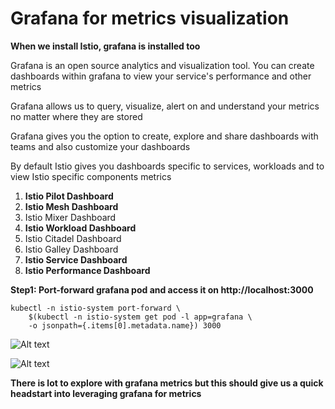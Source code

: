 # Grafana for metrics visualization
**When we install Istio, grafana is installed too**

Grafana is an open source analytics and visualization tool. You can create dashboards within grafana to view your service's performance and other metrics

Grafana allows us to query, visualize, alert on and understand your metrics no matter where they are stored

Grafana gives you the option to create, explore and share dashboards with teams and also customize your dashboards

By default Istio gives you dashboards specific to services, workloads and to view Istio specific components metrics
1. **Istio Pilot Dashboard**
2. **Istio Mesh Dashboard**
3. Istio Mixer Dashboard
4. **Istio Workload Dashboard**
5. Istio Citadel Dashboard
6. Istio Galley Dashboard
7. **Istio Service Dashboard**
8. **Istio Performance Dashboard**

**Step1: Port-forward grafana pod and access it on http://localhost:3000**
```
kubectl -n istio-system port-forward \
    $(kubectl -n istio-system get pod -l app=grafana \
    -o jsonpath={.items[0].metadata.name}) 3000
```
![Alt text](https://github.com/HealthStarInformatics/service-mesh/blob/master/grafana-metrics/istio-grafana-mesh-dashboard.png?raw=true)

![Alt text](https://github.com/HealthStarInformatics/service-mesh/blob/master/grafana-metrics/istio-grafana-performance-dashboard.png?raw=true)

**There is lot to explore with grafana metrics but this should give us a quick headstart into leveraging grafana for metrics**
